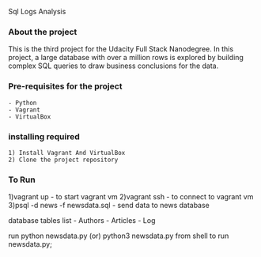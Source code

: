   Sql Logs Analysis


### About the project
 
This is the third project for the Udacity Full Stack Nanodegree. In this project, a large database with over a million rows is explored by building complex SQL queries to draw business conclusions for the data. 

### Pre-requisites for the project
	- Python
	- Vagrant
	- VirtualBox

### installing required
	1) Install Vagrant And VirtualBox
	2) Clone the project repository

### To Run

1)vagrant up - to start vagrant vm
2)vagrant ssh - to connect to vagrant vm 
3)psql -d news -f newsdata.sql - send data to news database

database tables list
	- Authors
	- Articles 
	- Log 

run python newsdata.py (or) python3 newsdata.py from shell to run newsdata.py;
